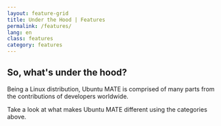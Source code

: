 ```yaml
---
layout: feature-grid
title: Under the Hood | Features
permalink: /features/
lang: en
class: features
category: features
---
```


## So, what's under the hood?

Being a Linux distribution, Ubuntu MATE is comprised of many parts from the
contributions of developers worldwide.

Take a look at what makes Ubuntu MATE different using the categories above.
